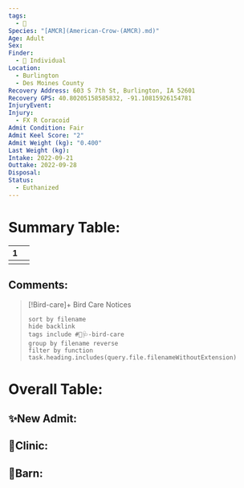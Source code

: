 ```yaml
---
tags:
  - 🦅
Species: "[AMCR](American-Crow-(AMCR).md)"
Age: Adult
Sex: 
Finder:
  - 🧑 Individual
Location:
  - Burlington
  - Des Moines County
Recovery Address: 603 S 7th St, Burlington, IA 52601
Recovery GPS: 40.80205158585832, -91.10815926154781
InjuryEvent: 
Injury:
  - FX R Coracoid
Admit Condition: Fair
Admit Keel Score: "2"
Admit Weight (kg): "0.400"
Last Weight (kg): 
Intake: 2022-09-21
Outtake: 2022-09-28
Disposal: 
Status:
  - Euthanized
---
```


# Summary Table:

<div><table class="dataview table-view-table"><thead class="table-view-thead"><tr class="table-view-tr-header"><th class="table-view-th"><span></span><span class="dataview small-text">1</span></th><th class="table-view-th"><span></span></th></tr></thead><tbody class="table-view-tbody"><tr><td><span></span></td><td><span></span></td></tr></tbody></table></div>

## Comments:

> [!Bird-care]+ Bird Care Notices
>   ```tasks 
>   sort by filename
>   hide backlink
>   tags include #🦅🩺-bird-care 
>   group by filename reverse
>   filter by function task.heading.includes(query.file.filenameWithoutExtension)
>   ```

# Overall Table:

## ✨New Admit:



## 🏥Clinic:



## 🏡Barn:


